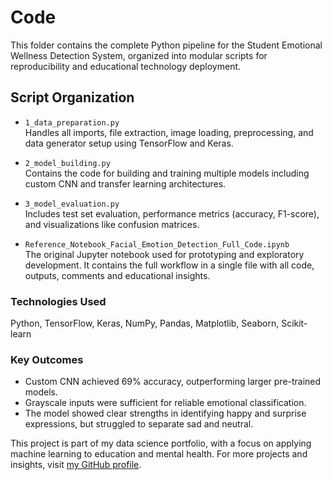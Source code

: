 # Code

This folder contains the complete Python pipeline for the Student Emotional Wellness Detection System, organized into modular scripts for reproducibility and educational technology deployment.

## Script Organization

- `1_data_preparation.py`  
  Handles all imports, file extraction, image loading, preprocessing, and data generator setup using TensorFlow and Keras.

- `2_model_building.py`  
  Contains the code for building and training multiple models including custom CNN and transfer learning architectures.

- `3_model_evaluation.py`  
  Includes test set evaluation, performance metrics (accuracy, F1-score), and visualizations like confusion matrices.

- `Reference_Notebook_Facial_Emotion_Detection_Full_Code.ipynb`  
  The original Jupyter notebook used for prototyping and exploratory development. It contains the full workflow in a single file with all code, outputs, comments and educational insights.



### Technologies Used

Python, TensorFlow, Keras, NumPy, Pandas, Matplotlib, Seaborn, Scikit-learn



### Key Outcomes

- Custom CNN achieved 69% accuracy, outperforming larger pre-trained models.
- Grayscale inputs were sufficient for reliable emotional classification.
- The model showed clear strengths in identifying happy and surprise expressions, but struggled to separate sad and neutral.



This project is part of my data science portfolio, with a focus on applying machine learning to education and mental health. For more projects and insights, visit [my GitHub profile](https://github.com).
